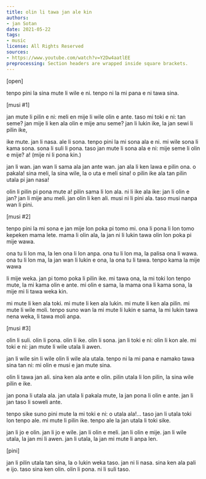 ```yaml
---
title: olin li tawa jan ale kin
authors:
- jan Sotan
date: 2021-05-22
tags:
- music
license: All Rights Reserved
sources:
- https://www.youtube.com/watch?v=Y2Dw4aatlEE
preprocessing: Section headers are wrapped inside square brackets.
---
```


[open]

tenpo pini la sina mute li wile e ni. tenpo ni la mi pana e ni tawa sina.

[musi #1]

jan mute li pilin e ni: meli en mije li wile
olin e ante. taso mi toki e ni: tan seme?
jan mije li ken ala olin e mije anu seme?
jan li lukin ike, la jan sewi li pilin ike,

ike mute. jan li nasa. ale li sona. tenpo pini la
mi sona ala e ni. mi wile sona li kama sona.
sona li suli li pona. taso jan mute li sona ala
e ni: mije seme li olin e mije? a! (mije ni li pona kin.)

jan li wan. jan wan li sama ala jan ante wan.
jan ala li ken lawa e pilin ona. o pakala!
sina meli, la sina wile, la o uta e meli sina!
o pilin ike ala tan pilin utala pi jan nasa!

olin li pilin pi pona mute a! pilin sama li lon ala.
ni li ike ala ike: jan li olin e jan?
jan li mije anu meli. jan olin li ken ali.
musi ni li pini ala. taso musi nanpa wan li pini.

[musi #2]

tenpo pini la mi sona e jan mije lon
poka pi tomo mi. ona li pona li lon tomo
kepeken mama lete. mama li olin ala,
la jan ni li lukin tawa olin lon poka pi mije wawa.

ona tu li lon ma, la len ona li lon anpa.
ona tu li lon ma, la palisa ona li wawa.
ona tu li lon ma, la jan wan li lukin e ona,
la ona tu li tawa. tenpo kama la mije wawa

li mije weka. jan pi tomo poka li pilin ike.
mi tawa ona, la mi toki lon tenpo mute,
la mi kama olin e ante. mi olin e sama,
la mama ona li kama sona, la mije mi li tawa weka kin.

mi mute li ken ala toki. mi mute li ken ala lukin.
mi mute li ken ala pilin. mi mute li wile moli.
tenpo suno wan la mi mute li lukin e sama,
la mi lukin tawa nena weka, li tawa moli anpa.

[musi #3]

olin li suli. olin li pona.
olin li ike. olin li sona.
jan li toki e ni: olin li kon ale.
mi toki e ni: jan mute li wile utala li awen.

jan li wile sin li wile olin
li wile ala utala. tenpo ni
la mi pana e namako tawa sina
tan ni: mi olin e musi e jan mute sina.

olin li tawa jan ali.
sina ken ala ante e olin.
pilin utala li lon pilin,
la sina wile pilin e ike.

jan pona li utala ala.
jan utala li pakala mute,
la jan pona li olin e ante.
jan li jan taso li soweli ante.

tenpo sike suno pini mute la mi toki
e ni: o utala ala!... taso jan li utala toki
lon tenpo ale. mi mute li pilin ike.
tenpo ale la jan utala li toki sike.

jan li jo e olin. jan li jo e wile.
jan li olin e meli. jan li olin e mije.
jan li wile utala, la jan mi li awen.
jan li utala, la jan mi mute li anpa len.

[pini]

jan li pilin utala tan sina, la o lukin weka taso. jan ni li nasa. sina ken ala pali e ijo. taso sina ken olin. olin li pona. ni li suli taso.
